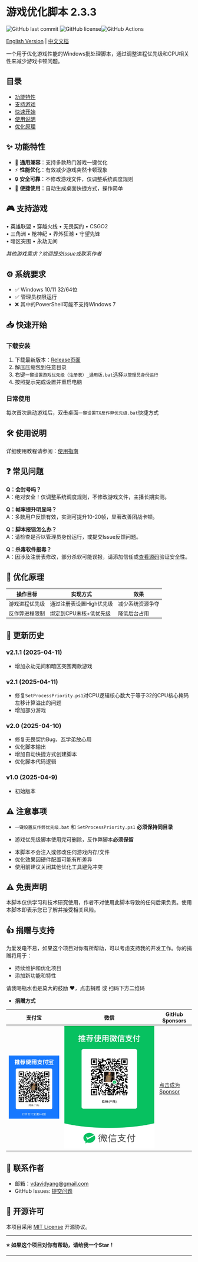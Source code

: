 # 游戏优化脚本 2.3.3

![GitHub last commit](https://img.shields.io/github/last-commit/vdavidyang/GameOptimizer) ![GitHub license](https://img.shields.io/github/license/vdavidyang/GameOptimizer)![GitHub Actions](https://img.shields.io/github/actions/workflow/status/vdavidyang/GameOptimizer/test.yml)

[English Version](./README_EN.md) | [中文文档](./README.md)

一个用于优化游戏性能的Windows批处理脚本，通过调整进程优先级和CPU相关性来减少游戏卡顿问题。

## 目录  
- [功能特性](#-功能特性)  
- [支持游戏](#-支持游戏)
- [快速开始](#-快速开始)  
- [使用说明](#-使用说明)
- [优化原理](#-优化原理)

## ✨ 功能特性

- 🚀 **通用兼容**：支持多款热门游戏一键优化
- ⚡ **性能优化**：有效减少游戏突然卡顿现象
- 🔒 **安全可靠**：不修改游戏文件，仅调整系统调度规则
- 📌 **便捷使用**：自动生成桌面快捷方式，操作简单

## 🎮 支持游戏

• 英雄联盟 • 穿越火线 • 无畏契约 • CSGO2  
• 三角洲 • 枪神纪 • 界外狂潮 • 守望先锋  
• 暗区突围 • 永劫无间

*其他游戏需求？欢迎提交Issue或联系作者*

## ⚙️ 系统要求  
- ✅ Windows 10/11 32/64位  
- ✅ 管理员权限运行  
- ❌ 其中的PowerShell可能不支持Windows 7

## 📥 快速开始

### 下载安装

1. 下载最新版本：[Release页面](https://github.com/yourusername/game-optimization-script/releases)
2. 解压压缩包到任意目录
3. 右键`一键设置游戏优先级（注册表）_通用版.bat`选择`以管理员身份运行`
4. 按照提示完成设置并重启电脑

### 日常使用

每次首次启动游戏后，双击桌面`一键设置TX反作弊优先级.bat`快捷方式

## 🛠️ 使用说明

详细使用教程请参阅：[使用指南](./docs/使用指南.pdf)

## ❓ 常见问题

**Q：会封号吗？**  
A：绝对安全！仅调整系统调度规则，不修改游戏文件，主播长期实测。

**Q：帧率提升明显吗？**  
A：多数用户反馈有效，实测可提升10-20帧，显著改善团战卡顿。

**Q：脚本报错怎么办？**  
A：请检查是否以管理员身份运行，或提交Issue反馈问题。

**Q：杀毒软件报毒？**  
A：因涉及注册表修改，部分杀软可能误报，请添加信任或[查看源码](src/)验证安全性。  

## 🔧 优化原理  
| 操作目标       | 实现方式                 | 效果             |
| -------------- | ------------------------ | ---------------- |
| 游戏进程优先级 | 通过注册表设置High优先级 | 减少系统资源争夺 |
| 反作弊进程限制 | 绑定到CPU末核+低优先级   | 降低后台占用     |

## 🔄 更新历史  

### v2.1.1 (2025-04-11)  

* 增加永劫无间和暗区突围两款游戏

### v2.1 (2025-04-11)  
-  修复`SetProcessPriority.ps1`对CPU逻辑核心数大于等于32的CPU核心掩码左移计算溢出的问题
- 增加部分游戏

### v2.0 (2025-04-10)  

- 修复无畏契约Bug，瓦学弟放心用
- 优化脚本输出
- 增加自动快捷方式创建脚本
- 优化脚本代码逻辑

### v1.0 (2025-04-9)  

- 初始版本 

## ⚠️ 注意事项  

* `一键设置反作弊优先级.bat` 和 `SetProcessPriority.ps1` **必须保持同目录**  

* 游戏优先级脚本使用完可删除，反作弊脚本**必须保留**  

- 本脚本不会注入或修改任何游戏内存/文件  
- 优化效果因硬件配置可能有所差异  
- 使用前建议关闭其他优化工具避免冲突  

## ⚠️ 免责声明

本脚本仅供学习和技术研究使用，作者不对使用此脚本导致的任何后果负责。使用本脚本即表示您已了解并接受相关风险。

## 👍 捐赠与支持

为爱发电不易，如果这个项目对你有所帮助，可以考虑支持我的开发工作。你的捐赠将用于：

- 持续维护和优化项目
- 添加新功能和特性

请我喝瓶水也是莫大的鼓励 ❤️，点击捐赠 或 扫码下方二维码 

* **捐赠方式**

|                            支付宝                            | 微信                                   | GitHub Sponsors                                           |
| :----------------------------------------------------------: | -------------------------------------- | --------------------------------------------------------- |
| <img src="./assets/支付宝收款码_看图王.jpg" alt="支付宝收款码_看图王" style="zoom: 50%;" /> | ![微信收款码](./assets/微信收款码.jpg) | [点击成为Sponsor](https://github.com/sponsors/vdavidyang) |

## 📧 联系作者

- 邮箱：vdavidyang@gmail.com
- GitHub Issues: [提交问题](https://github.com/yourusername/game-optimization-script/issues)

## 📜 开源许可

本项目采用 [MIT License](./LICENSE) 开源协议。

---

**⭐ 如果这个项目对你有帮助，请给我一个Star！**

---
